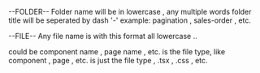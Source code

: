 --FOLDER--
Folder name will be in lowercase , any multiple words folder title will be seperated by dash '-'
example: pagination , sales-order , etc.

--FILE--
Any file name is with this format all lowercase
<name>.<type>.<filetype>

<name> could be component name , page name , etc.
<type> is the file type, like component , page , etc.
<filetype> is just the file type , .tsx , .css , etc.
